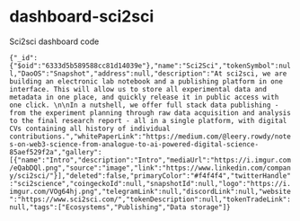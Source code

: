 # dashboard-sci2sci
Sci2sci dashboard code

```{"_id":{"$oid":"6333d5b589588cc81d14039e"},"name":"Sci2Sci","tokenSymbol":null,"DaoOS":"Snapshot","address":null,"description":"At sci2sci, we are building an electronic lab notebook and a publishing platform in one interface. This will allow us to store all experimental data and metadata in one place, and quickly release it in public access with one click. \n\nIn a nutshell, we offer full stack data publishing - from the experiment planning through raw data acquisition and analysis to the final research report - all in a single platform, with digital CVs containing all history of individual contributions.","whitePaperLink":"https://medium.com/@leery.rowdy/notes-on-web3-science-from-analogue-to-ai-powered-digital-science-85aef529f2a","gallery":[{"name":"Intro","description":"Intro","mediaUrl":"https://i.imgur.com/eQabDQl.png","source":"image","link":"https://www.linkedin.com/company/sci2sci/"}],"deleted":false,"primaryColor":"#f4f4f4","twitterHandle":"sci2science","coingeckoId":null,"snapshotId":null,"logo":"https://i.imgur.com/VOg64hj.png","telegramLink":null,"discordLink":null,"website":"https://www.sci2sci.com/","tokenDescription":null,"tokenTradeLink":null,"tags":["Ecosystems","Publishing","Data storage"]}```
